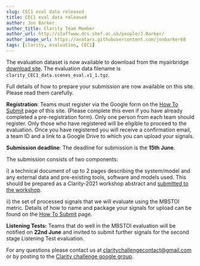 ```yaml
---
slug: CEC1 eval data released
title: CEC1 eval data released
author: Jon Barker
author_title: Clarity Team Member
author_url: http://staffwww.dcs.shef.ac.uk/people/J.Barker/
author_image_url: https://avatars.githubusercontent.com/jonbarker68
tags: [clarity, evaluation, CEC1]
---
```


The evaluation dataset is now available to download from the myairbridge [download site](https://mab.to/I9mkGx4wsiiaX). The evaluation data filename is `clarity_CEC1_data.scenes_eval.v1_1.tgz`.

Full details of how to prepare your submission are now available on this site. Please read them carefully. 

**Registration**: Teams must register via the Google form on the [How To Submit](docs/cec1_submission) page of this site. (Please complete this even if you have already completed a pre-registration form). Only one person from each team should register. Only those who have registered will be eligible to proceed to the evaluation. Once you have registered you will receive a confirmation email, a team ID and a link to a Google Drive to which you can upload your signals.

**Submission deadline**: The deadline for submission is the **15th June**. 

The submission consists of two components:

i) a technical document of up to 2 pages describing the system/model and any external data and pre-existing tools, software and models used. This should be prepared as a Clarity-2021 workshop abstract and [submitted to the workshop](https://claritychallenge.github.io/clarity2021-workshop/).

ii) the set of processed signals that we will evaluate using the MBSTOI metric. Details of how to name and package your signals for upload can be found on the [How To Submit](/docs/cec1_submission) page.

**Listening Tests:** Teams that do well in the MBSTOI evaluation will be notified on **22nd June** and invited to submit further signals for the second stage Listening Test evaluation.

For any questions please contact us at [claritychallengecontact@gmail.com ](mailto:claritychallengecontact@gmail.com) or by posting to the [Clarity challenge google group](https://groups.google.com/g/clarity-challenge?pli=1).
